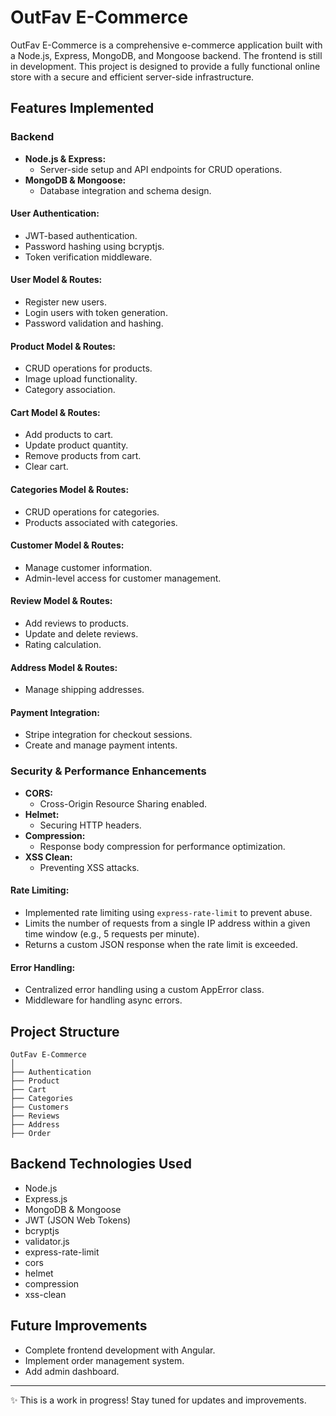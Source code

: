 # OutFav E-Commerce

OutFav E-Commerce is a comprehensive e-commerce application built with a Node.js, Express, MongoDB, and Mongoose backend. The frontend is still in development. This project is designed to provide a fully functional online store with a secure and efficient server-side infrastructure.

## Features Implemented

### Backend

- **Node.js & Express:**
  - Server-side setup and API endpoints for CRUD operations.
- **MongoDB & Mongoose:**
  - Database integration and schema design.

#### User Authentication:
- JWT-based authentication.
- Password hashing using bcryptjs.
- Token verification middleware.

#### User Model & Routes:
- Register new users.
- Login users with token generation.
- Password validation and hashing.

#### Product Model & Routes:
- CRUD operations for products.
- Image upload functionality.
- Category association.

#### Cart Model & Routes:
- Add products to cart.
- Update product quantity.
- Remove products from cart.
- Clear cart.

#### Categories Model & Routes:
- CRUD operations for categories.
- Products associated with categories.

#### Customer Model & Routes:
- Manage customer information.
- Admin-level access for customer management.

#### Review Model & Routes:
- Add reviews to products.
- Update and delete reviews.
- Rating calculation.

#### Address Model & Routes:
- Manage shipping addresses.

#### Payment Integration:
- Stripe integration for checkout sessions.
- Create and manage payment intents.

### Security & Performance Enhancements

- **CORS:**
  - Cross-Origin Resource Sharing enabled.
- **Helmet:**
  - Securing HTTP headers.
- **Compression:**
  - Response body compression for performance optimization.
- **XSS Clean:**
  - Preventing XSS attacks.

#### Rate Limiting:
- Implemented rate limiting using `express-rate-limit` to prevent abuse.
- Limits the number of requests from a single IP address within a given time window (e.g., 5 requests per minute).
- Returns a custom JSON response when the rate limit is exceeded.

#### Error Handling:
- Centralized error handling using a custom AppError class.
- Middleware for handling async errors.

## Project Structure
```
OutFav E-Commerce
│
├── Authentication
├── Product
├── Cart
├── Categories
├── Customers
├── Reviews
├── Address
├── Order
```

## Backend Technologies Used
- Node.js
- Express.js
- MongoDB & Mongoose
- JWT (JSON Web Tokens)
- bcryptjs
- validator.js
- express-rate-limit
- cors
- helmet
- compression
- xss-clean


## Future Improvements
- Complete frontend development with Angular.
- Implement order management system.
- Add admin dashboard.

---

✨ This is a work in progress! Stay tuned for updates and improvements.
